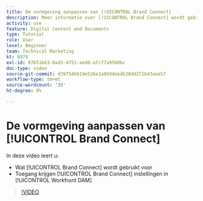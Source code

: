 ```yaml
---
title: De vormgeving aanpassen van [!UICONTROL Brand Connect]
description: Meer informatie over [!UICONTROL Brand Connect] wordt gebruikt voor en hoe te toegang [!UICONTROL Brand Connect] instellingen in [!UICONTROL Workfront DAM].
activity: use
feature: Digital Content and Documents
type: Tutorial
role: User
level: Beginner
team: Technical Marketing
kt: 8979
exl-id: 97b51b63-0ad3-4751-aed8-afc77a9560bc
doc-type: video
source-git-commit: d39754b619e526e1a869deedb38dd2f2b43aee57
workflow-type: tm+mt
source-wordcount: '35'
ht-degree: 0%

---
```


# De vormgeving aanpassen van [!UICONTROL Brand Connect]

In deze video leert u:

* Wat [!UICONTROL Brand Connect] wordt gebruikt voor
* Toegang krijgen [!UICONTROL Brand Connect] instellingen in [!UICONTROL Workfront DAM]

>[!VIDEO](https://video.tv.adobe.com/v/335241/?quality=12)
